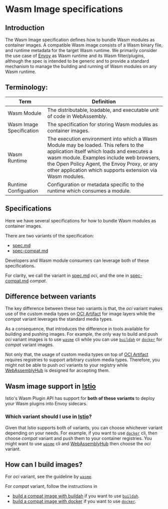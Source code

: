 # Wasm Image specifications

## Introduction

The Wasm Image specification defines how to bundle Wasm modules as container images. A compatible Wasm image consists of a Wasm binary file, and runtime metadata for the target Wasm runtime. We primarily consider the use case of [Envoy] as Wasm runtime and its Wasm filter/plugins, although the spec is intended to be generic and to provide a standard mechanism to manage the building and running of Wasm modules on any Wasm runtime.

## Terminology:

| Term                               | Definition                                       |
|------------------------------------|--------------------------------------------------|
| Wasm Module                        | The distributable, loadable, and executable unit of code in WebAssembly. 
| Wasm Image Specification           | The specification for storing Wasm modules as container images.
| Wasm Runtime                       | The execution environment into which a Wasm Module may be loaded. This refers to the application itself which loads and executes a wasm module. Examples include web browsers, the Open Policy Agent, the Envoy Proxy, or any other application which supports extension via Wasm modules. 
| Runtime Configuation              | Configuration or metadata specific to the runtime which consumes a module. 

## Specifications

Here we have several specifications for how to bundle Wasm modules as container images. 

There are two variants of the specification:
- [spec.md](spec.md)
- [spec-compat.md](spec-compat.md)

Developers and Wasm module consumers can leverage both of these specifications. 

For clarity, we call the variant in [spec.md](spec.md) *oci*, and the one in [spec-compat.md](spec-compat.md) *compat*.

## Difference between variants

The key difference between these two variants is that, the *oci* variant makes use of the custom media types on [OCI Artifact] for image layers while the *compat* variant leverages the standard media types.

As a consequence, that introduces the difference in tools available for building and pushing images. 
For example, the only way to build and push *oci* variant images is to use [`wasme`] cli while you can use [`buildah`] or [`docker`] for *compat* variant images.

Not only that, the usage of custom media types on top of [OCI Artifact] requires registries to support arbitrary custom media types. Therefore, you might not be able to push *oci* variants to your registry while [WebAssemblyHub] is designed for accepting them.

## Wasm image support in [Istio]

Istio's Wasm Plugin API has support for **both of these variants** to deploy your Wasm plugins into Envoy sidecars.

### Which variant should I use in [Istio]?

Given that Istio supports both of variants, you can choose whichever variant depending on your needs. For example, if you want to use [`docker`] cli, then choose *compat* variant and push them to your container registries. You might want to use [`wasme`] cli and [WebAssemblyHub] then choose the *oci* variant.

## How can I build images?

For *oci* variant, see the guideline by [`wasme`].

For *compat* variant, follow the instructions in 
- [build a compat image with buildah](spec-compat.md#appendix-1-build-a-compat-image-with-buildah) if you want to use [`buildah`].
- [build a compat image with docker](spec-compat.md#appendix-2-build-a-compat-image-with-docker-cli) if you want to use [`docker`].


[Envoy]: https://github.com/envoyproxy/envoy
[Istio]: https://github.com/istio/istio
[OCI Artifact]: https://github.com/opencontainers/artifacts
[WebAssemblyHub]: https://webassemblyhub.io/

[`docker`]: https://docs.docker.com/engine/reference/commandline/cli/
[`buildah`]: https://github.com/containers/buildah
[`wasme`]: https://docs.solo.io/web-assembly-hub/latest/installation/
